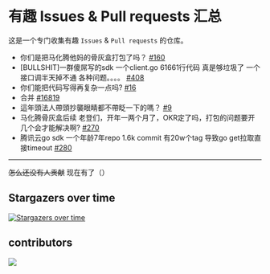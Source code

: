 # 有趣 Issues & Pull requests 汇总
这是一个专门收集有趣 `Issues` & `Pull requests` 的仓库。

- 你们是把马化腾他妈的骨灰盒打包了吗？
[#160](https://github.com/TencentCloud/tencentcloud-sdk-nodejs/issues/160)
- [BULLSHIT]一群傻屌写的sdk 一个client.go 61661行代码 真是够垃圾了 一个接口调半天掉不通 各种问题。。。。
[#408](https://github.com/aliyun/alibabacloud-sdk/issues/408)
- 你们能把代码写得再复杂一点吗?
[#16](https://github.com/huaweicloud/huaweicloud-sdk-php-obs/issues/16)
- 合并
[#16819](https://github.com/langgenius/dify/pull/16819)
- 這年頭法人帶頭抄襲眼睛都不帶眨一下的嗎？
[#9](https://github.com/ITRI-BDL-D/CQL-Project-template/issues/9)
- 马化腾骨灰盒后续 老登们，开年一两个月了，OKR定了吗，打包的问题要开几个会才能解决啊?
[#270](https://github.com/TencentCloud/tencentcloud-sdk-nodejs/issues/270)
- 腾讯云go sdk 一个年龄7年repo 1.6k commit 有20w个tag 导致go get拉取直接timeout
[#280](https://github.com/TencentCloud/tencentcloud-sdk-go/issues/280)

------

~~怎么还没有人贡献~~ 现在有了（）

## Stargazers over time
[![Stargazers over time](https://starchart.cc/ioit-aaa/Those-fun-roundups.svg?variant=adaptive)](https://starchart.cc/ioit-aaa/Those-fun-roundups)

## contributors
<a href="https://github.com/ioit-aaa/Those-fun-roundups/graphs/contributors">
  <img src="https://contrib.rocks/image?repo=ioit-aaa/Those-fun-roundups" />
